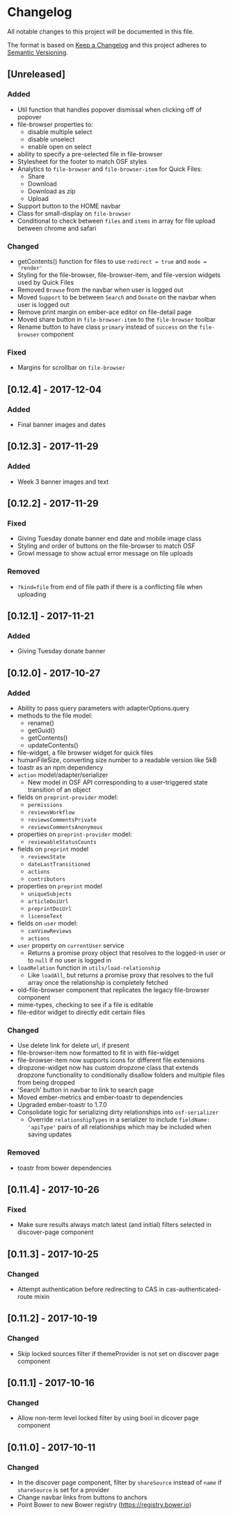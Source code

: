 # Changelog
All notable changes to this project will be documented in this file.

The format is based on [Keep a Changelog](http://keepachangelog.com/en/1.0.0/)
and this project adheres to [Semantic Versioning](http://semver.org/spec/v2.0.0.html).

## [Unreleased]
### Added
- Util function that handles popover dismissal when clicking off of popover
- file-browser properties to:
  - disable multiple select
  - disable unselect
  - enable open on select
- ability to specify a pre-selected file in file-browser
- Stylesheet for the footer to match OSF styles
- Analytics to `file-browser` and `file-browser-item` for Quick Files:
  - Share
  - Download
  - Download as zip
  - Upload
- Support button to the HOME navbar
- Class for small-display on `file-browser`
- Conditional to check between `files` and `items` in array for file upload between chrome and safari

### Changed
- getContents() function for files to use `redirect = true` and `mode = 'render'`
- Styling for the file-browser, file-browser-item, and file-version widgets used by Quick Files
- Removed `Browse` from the navbar when user is logged out
- Moved `Support` to be between `Search` and `Donate` on the navbar when user is logged out
- Remove print margin on ember-ace editor on file-detail page
- Moved share button in `file-browser-item` to the `file-browser` toolbar
- Rename button to have class `primary` instead of `success` on the `file-browser` component

### Fixed
- Margins for scrollbar on `file-browser`

## [0.12.4] - 2017-12-04
### Added
- Final banner images and dates

## [0.12.3] - 2017-11-29
### Added
- Week 3 banner images and text

## [0.12.2] - 2017-11-29
### Fixed
- Giving Tuesday donate banner end date and mobile image class
- Styling and order of buttons on the file-browser to match OSF
- Growl message to show actual error message on file uploads

### Removed
- `?kind=file` from end of file path if there is a conflicting file when uploading

## [0.12.1] - 2017-11-21
### Added
- Giving Tuesday donate banner

## [0.12.0] - 2017-10-27
### Added
- Ability to pass query parameters with adapterOptions.query
- methods to the file model:
  - rename()
  - getGuid()
  - getContents()
  - updateContents()
- file-widget, a file browser widget for quick files
- humanFileSize, converting size number to a readable version like 5kB
- toastr as an npm dependency
- `action` model/adapter/serializer
  - New model in OSF API corresponding to a user-triggered state transition of an object
- fields on `preprint-provider` model:
  - `permissions`
  - `reviewsWorkflow`
  - `reviewsCommentsPrivate`
  - `reviewsCommentsAnonymous`
- properties on `preprint-provider` model:
  - `reviewableStatusCounts`
- fields on `preprint` model
  - `reviewsState`
  - `dateLastTransitioned`
  - `actions`
  - `contributors`
- properties on `preprint` model
  - `uniqueSubjects`
  - `articleDoiUrl`
  - `preprintDoiUrl`
  - `licenseText`
- fields on `user` model:
  - `canViewReviews`
  - `actions`
- `user` property on `currentUser` service
  - Returns a promise proxy object that resolves to the logged-in user or to `null` if no user is logged in
- `loadRelation` function in `utils/load-relationship`
  - Like `loadAll`, but returns a promise proxy that resolves to the full array once the relationship is completely fetched
- old-file-browser component that replicates the legacy file-browser component
- mime-types, checking to see if a file is editable
- file-editor widget to directly edit certain files

### Changed
- Use delete link for delete url, if present
- file-browser-item now formatted to fit in with file-widget
- file-browser-item now supports icons for different file extensions
- dropzone-widget now has custom dropzone class that extends dropzone functionality to conditionally disallow folders and multiple files from being dropped
- 'Search' button in navbar to link to search page
- Moved ember-metrics and ember-toastr to dependencies
- Upgraded ember-toastr to 1.7.0
- Consolidate logic for serializing dirty relationships into `osf-serializer`
  - Override `relationshipTypes` in a serializer to include `fieldName: 'apiType'` pairs of all relationships which may be included when saving updates

### Removed
- toastr from bower dependencies

## [0.11.4] - 2017-10-26
### Fixed
- Make sure results always match latest (and initial) filters selected in discover-page component

## [0.11.3] - 2017-10-25
### Changed
- Attempt authentication before redirecting to CAS in cas-authenticated-route mixin

## [0.11.2] - 2017-10-19
### Changed
- Skip locked sources filter if themeProvider is not set on discover page component

## [0.11.1] - 2017-10-16
### Changed
- Allow non-term level locked filter by using bool in dicover page component

## [0.11.0] - 2017-10-11
### Changed
- In the discover page component, filter by `shareSource` instead of `name` if `shareSource` is set for a provider
- Change navbar links from buttons to anchors
- Point Bower to new Bower registry (https://registry.bower.io)

